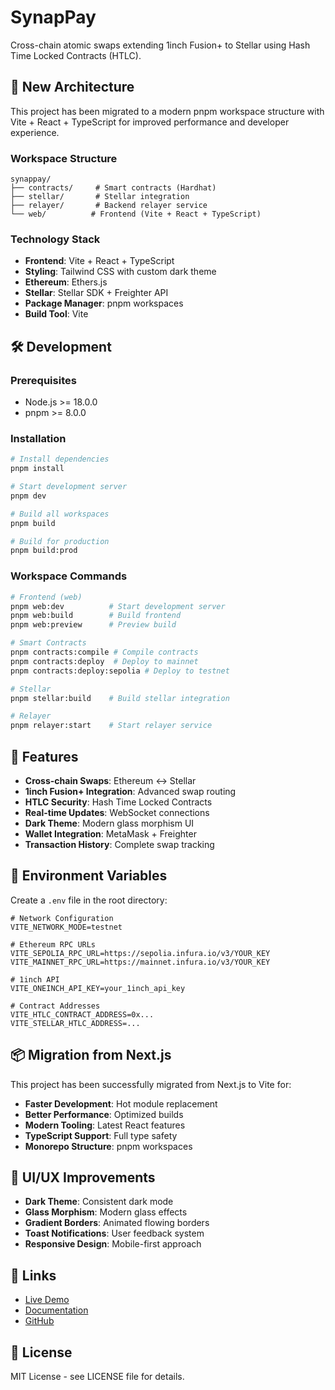 # SynapPay

Cross-chain atomic swaps extending 1inch Fusion+ to Stellar using Hash Time Locked Contracts (HTLC).

## 🚀 New Architecture

This project has been migrated to a modern pnpm workspace structure with Vite + React + TypeScript for improved performance and developer experience.

### Workspace Structure

```
synappay/
├── contracts/     # Smart contracts (Hardhat)
├── stellar/       # Stellar integration
├── relayer/       # Backend relayer service
└── web/          # Frontend (Vite + React + TypeScript)
```

### Technology Stack

- **Frontend**: Vite + React + TypeScript
- **Styling**: Tailwind CSS with custom dark theme
- **Ethereum**: Ethers.js
- **Stellar**: Stellar SDK + Freighter API
- **Package Manager**: pnpm workspaces
- **Build Tool**: Vite

## 🛠️ Development

### Prerequisites

- Node.js >= 18.0.0
- pnpm >= 8.0.0

### Installation

```bash
# Install dependencies
pnpm install

# Start development server
pnpm dev

# Build all workspaces
pnpm build

# Build for production
pnpm build:prod
```

### Workspace Commands

```bash
# Frontend (web)
pnpm web:dev          # Start development server
pnpm web:build        # Build frontend
pnpm web:preview      # Preview build

# Smart Contracts
pnpm contracts:compile # Compile contracts
pnpm contracts:deploy  # Deploy to mainnet
pnpm contracts:deploy:sepolia # Deploy to testnet

# Stellar
pnpm stellar:build    # Build stellar integration

# Relayer
pnpm relayer:start    # Start relayer service
```

## 🌟 Features

- **Cross-chain Swaps**: Ethereum ↔ Stellar
- **1inch Fusion+ Integration**: Advanced swap routing
- **HTLC Security**: Hash Time Locked Contracts
- **Real-time Updates**: WebSocket connections
- **Dark Theme**: Modern glass morphism UI
- **Wallet Integration**: MetaMask + Freighter
- **Transaction History**: Complete swap tracking

## 🔧 Environment Variables

Create a `.env` file in the root directory:

```env
# Network Configuration
VITE_NETWORK_MODE=testnet

# Ethereum RPC URLs
VITE_SEPOLIA_RPC_URL=https://sepolia.infura.io/v3/YOUR_KEY
VITE_MAINNET_RPC_URL=https://mainnet.infura.io/v3/YOUR_KEY

# 1inch API
VITE_ONEINCH_API_KEY=your_1inch_api_key

# Contract Addresses
VITE_HTLC_CONTRACT_ADDRESS=0x...
VITE_STELLAR_HTLC_ADDRESS=...
```

## 📦 Migration from Next.js

This project has been successfully migrated from Next.js to Vite for:

- **Faster Development**: Hot module replacement
- **Better Performance**: Optimized builds
- **Modern Tooling**: Latest React features
- **TypeScript Support**: Full type safety
- **Monorepo Structure**: pnpm workspaces

## 🎨 UI/UX Improvements

- **Dark Theme**: Consistent dark mode
- **Glass Morphism**: Modern glass effects
- **Gradient Borders**: Animated flowing borders
- **Toast Notifications**: User feedback system
- **Responsive Design**: Mobile-first approach

## 🔗 Links

- [Live Demo](https://synappay.com)
- [Documentation](https://docs.synappay.com)
- [GitHub](https://github.com/synappay)

## 📄 License

MIT License - see LICENSE file for details. 